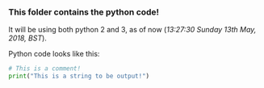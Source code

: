 ### This folder contains the python code!

It will be using both python 2 and 3, as of now (*13:27:30 Sunday 13th May, 2018, BST*).

Python code looks like this:
```python
# This is a comment!
print("This is a string to be output!")
```
